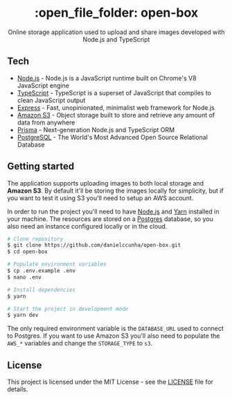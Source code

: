 <div align="center">
  <h1>:open_file_folder: open-box</h1>
  <p>Online storage application used to upload and share images developed with Node.js and TypeScript</p>
</div>

## Tech

- [Node.js][nodejs] - Node.js is a JavaScript runtime built on Chrome's V8 JavaScript engine
- [TypeScript][typescript] - TypeScript is a superset of JavaScript that compiles to clean JavaScript output
- [Express][express] - Fast, unopinionated, minimalist web framework for Node.js
- [Amazon S3][s3] - Object storage built to store and retrieve any amount of data from anywhere
- [Prisma][prisma] - Next-generation Node.js and TypeScript ORM
- [PostgreSQL][postgres] - The World's Most Advanced Open Source Relational Database

## Getting started

The application supports uploading images to both local storage and **Amazon S3**. By default it'll be storing the images locally for simplicity, but if you want to test it using S3 you'll need to setup an AWS account.

In order to run the project you'll need to have [Node.js][nodejs] and [Yarn][yarn] installed in your machine. The resources are stored on a [Postgres][postgres] database, so you also need an instance configured locally or in the cloud.

```sh
# Clone repository
$ git clone https://github.com/danielccunha/open-box.git
$ cd open-box

# Populate environment variables
$ cp .env.example .env
$ nano .env

# Install dependencies
$ yarn

# Start the project in development mode
$ yarn dev
```

The only required environment variable is the `DATABASE_URL` used to connect to Postgres. If you want to use Amazon S3 you'll also need to populate the `AWS_*` variables and change the `STORAGE_TYPE` to `s3`.

## License

This project is licensed under the MIT License - see the [LICENSE](LICENSE) file for details.

[nodejs]: https://nodejs.org/en/
[typescript]: https://github.com/microsoft/TypeScript
[express]: https://expressjs.com/
[s3]: https://aws.amazon.com/s3/
[prisma]: https://www.prisma.io/
[yarn]: https://yarnpkg.com/
[postgres]: https://www.postgresql.org/
